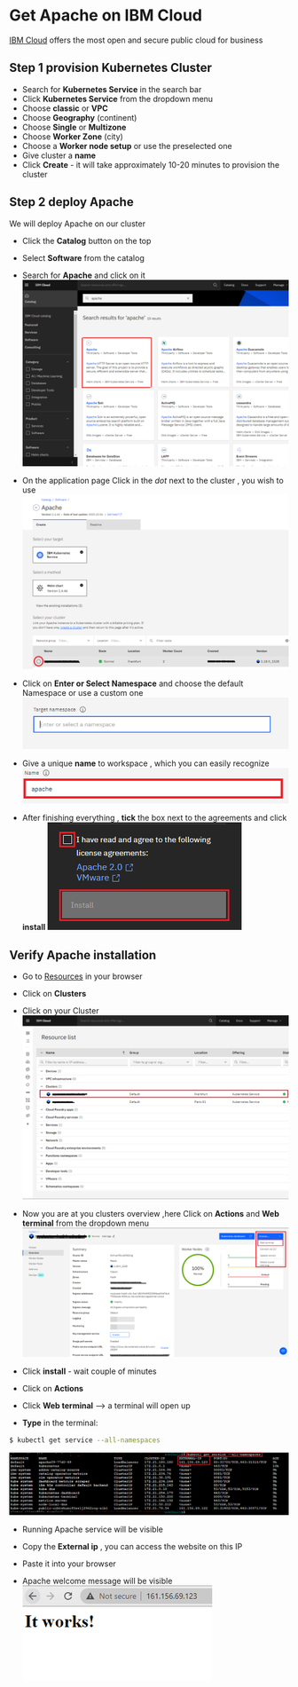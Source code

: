 # Get Apache on IBM Cloud

[IBM Cloud] offers the most open and secure public cloud for business 

## Step 1 provision Kubernetes Cluster

  - Search for **Kubernetes Service** in the search bar
  - Click **Kubernetes Service** from the dropdown menu
  - Choose **classic** or **VPC** 
  - Choose **Geography** (continent)
  - Choose **Single** or **Multizone** 
  - Choose **Worker Zone** (city)
  - Choose a **Worker node setup** or use the preselected one
  - Give cluster a **name** 
  - Click **Create** - it will take approximately 10-20 minutes to provision the cluster

## Step 2 deploy Apache
  
We will deploy  Apache on our cluster 
  
* Click the **Catalog** button on the top 
* Select **Software** from the catalog
* Search for **Apache** and click on it
![Apache](/apache-select.png)


* On the application page Click in the _dot_ next to the cluster , you wish to use
![Cluster](/cluster-select.png)
* Click on  **Enter or Select Namespace** and choose the default Namespace or use a custom one 
![Namespace](/namespace.png)
* Give a unique **name** to workspace , which you can easily recognize
![Name](/name.png)
* After finishing everything , **tick** the box next to the agreements and click **install**
![Install](/install.png)

## Verify Apache installation

* Go to [Resources] in your browser 
* Click on **Clusters**
* Click on your Cluster
![Resourcelect](/resource-select.png)

* Now you are at you clusters overview ,here Click on **Actions** and **Web terminal** from the dropdown menu
![Actions](/cluster-main.png)
* Click **install** - wait couple of minutes 
* Click on **Actions**
* Click **Web terminal** --> a terminal will open up

* **Type** in the terminal:
 ```sh
$ kubectl get service --all-namespaces
```
![kubectl](/kubectl.png)
* Running Apache service will be visible 
* Copy the **External ip** , you can access the website on this IP
* Paste it into your browser
* Apache welcome message will be visible
![works](/apache-works.png)



 
   [IBM Cloud]: <http://cloud.ibm.com>
   [Resources]: <http://cloud.ibm.com/resources>
